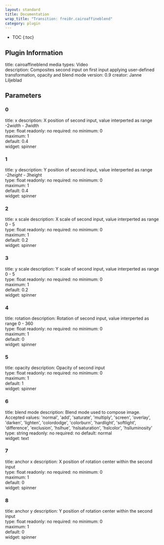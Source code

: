 ```yaml
---
layout: standard
title: Documentation
wrap_title: "Transition: frei0r.cairoaffineblend"
category: plugin
---
```

* TOC
{:toc}

## Plugin Information

title: cairoaffineblend
media types:
Video  
description: Composites second input on first input applying user-defined transformation, opacity and blend mode
version: 0.9
creator: Janne Liljeblad

## Parameters

### 0

title: x  description:
X position of second input, value interperted as range -2*width - 3*width  
type: float
readonly: no
required: no
minimum: 0  
maximum: 1  
default: 0.4  
widget: spinner  

### 1

title: y  description:
Y position of second input, value interperted as range -2*height - 3*height  
type: float
readonly: no
required: no
minimum: 0  
maximum: 1  
default: 0.4  
widget: spinner  

### 2

title: x scale  description:
X scale of second input, value interperted as range 0 - 5  
type: float
readonly: no
required: no
minimum: 0  
maximum: 1  
default: 0.2  
widget: spinner  

### 3

title: y scale  description:
Y scale of second input, value interperted as range 0 - 5  
type: float
readonly: no
required: no
minimum: 0  
maximum: 1  
default: 0.2  
widget: spinner  

### 4

title: rotation  description:
Rotation of second input, value interperted as range 0 - 360  
type: float
readonly: no
required: no
minimum: 0  
maximum: 1  
default: 0  
widget: spinner  

### 5

title: opacity  description:
Opacity of second input  
type: float
readonly: no
required: no
minimum: 0  
maximum: 1  
default: 1  
widget: spinner  

### 6

title: blend mode  description:
Blend mode used to compose image. Accepted values: &#39;normal&#39;, &#39;add&#39;, &#39;saturate&#39;, &#39;multiply&#39;, &#39;screen&#39;, &#39;overlay&#39;, &#39;darken&#39;, &#39;lighten&#39;, &#39;colordodge&#39;, &#39;colorburn&#39;, &#39;hardlight&#39;, &#39;softlight&#39;, &#39;difference&#39;, &#39;exclusion&#39;, &#39;hslhue&#39;, &#39;hslsaturation&#39;, &#39;hslcolor&#39;, &#39;hslluminosity&#39;  
type: string
readonly: no
required: no
default: normal  
widget: text  

### 7

title: anchor x  description:
X position of rotation center within the second input  
type: float
readonly: no
required: no
minimum: 0  
maximum: 1  
default: 0  
widget: spinner  

### 8

title: anchor y  description:
Y position of rotation center within the second input  
type: float
readonly: no
required: no
minimum: 0  
maximum: 1  
default: 0  
widget: spinner  

